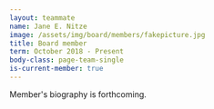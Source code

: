 ```yaml
---
layout: teammate
name: Jane E. Nitze
image: /assets/img/board/members/fakepicture.jpg
title: Board member
term: October 2018 - Present
body-class: page-team-single
is-current-member: true
---
```

Member's biography is forthcoming.


